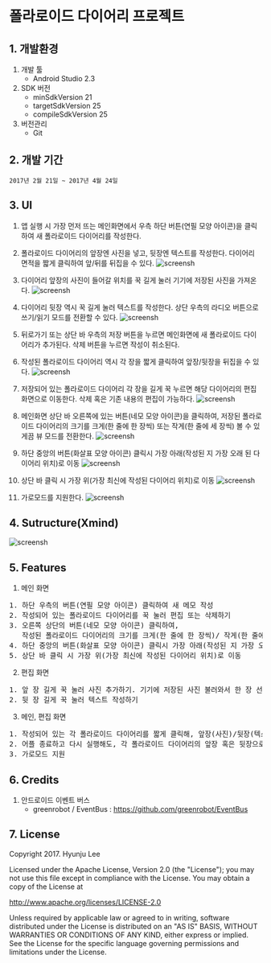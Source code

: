 # 폴라로이드 다이어리 프로젝트

## 1. 개발환경
1. 개발 툴 
    * Android Studio 2.3
2. SDK 버전
    * minSdkVersion 21
    * targetSdkVersion 25
    * compileSdkVersion 25
3. 버전관리 
    * Git

## 2. 개발 기간
    2017년 2월 21일 ~ 2017년 4월 24일
    
## 3. UI
1. 앱 실행 시 가장 먼저 뜨는 메인화면에서 우측 하단 버튼(연필 모양 아이콘)을 클릭하여 새 폴라로이드 다이어리를 작성한다.
1. 폴라로이드 다이어리의 앞장엔 사진을 넣고, 뒷장엔 텍스트를 작성한다. 다이어리 면적을 짧게 클릭하여 앞/뒤를 뒤집을 수 있다.
    ![screensh](https://github.com/HyunjuLee521/NewDiaryProject/blob/master/ui1.png)

1. 다이어리 앞장의 사진이 들어갈 위치를 꾹 길게 눌러 기기에 저장된 사진을 가져온다.
    ![screensh](https://github.com/HyunjuLee521/NewDiaryProject/blob/master/ui2.png)
    
1. 다이어리 뒷장 역시 꾹 길게 눌러 텍스트를 작성한다. 상단 우측의 라디오 버튼으로 쓰기/읽기 모드를 전환할 수 있다.
    ![screensh](https://github.com/HyunjuLee521/NewDiaryProject/blob/master/ui3.png)
    
1. 뒤로가기 또는 상단 바 우측의 저장 버튼을 누르면 메인화면에 새 폴라로이드 다이어리가 추가된다. 삭제 버튼을 누르면 작성이 취소된다.
1. 작성된 폴라로이드 다이어리 역시 각 장을 짧게 클릭하여 앞장/뒷장을 뒤집을 수 있다.
    ![screensh](https://github.com/HyunjuLee521/NewDiaryProject/blob/master/ui4.png)

1. 저장되어 있는 폴라로이드 다이어리 각 장을 길게 꾹 누르면 해당 다이어리의 편집화면으로 이동한다. 삭제 혹은 기존 내용의 편집이 가능하다.
    ![screensh](https://github.com/HyunjuLee521/NewDiaryProject/blob/master/ui5.png)
    
1. 메인화면 상단 바 오른쪽에 있는 버튼(네모 모양 아이콘)을 클릭하여, 저장된 폴라로이드 다이어리의 크기를 크게(한 줄에 한 장씩) 또는 작게(한 줄에 세 장씩) 볼 수 있게끔 뷰 모드를 전환한다.
  ![screensh](https://github.com/HyunjuLee521/NewDiaryProject/blob/master/6.png)

1. 하단 중앙의 버튼(화살표 모양 아이콘) 클릭시 가장 아래(작성된 지 가장 오래 된 다이어리 위치)로 이동
    ![screensh](https://github.com/HyunjuLee521/NewDiaryProject/blob/master/ui7.png)

1. 상단 바 클릭 시 가장 위(가장 최신에 작성된 다이어리 위치)로 이동
    ![screensh](https://github.com/HyunjuLee521/NewDiaryProject/blob/master/ui8.png)

1. 가로모드를 지원한다.
    ![screensh](https://github.com/HyunjuLee521/NewDiaryProject/blob/master/ui9.png)



## 4. Sutructure(Xmind)
![screensh](https://github.com/HyunjuLee521/NewDiaryProject/blob/master/structure.png)

## 5. Features
1. 메인 화면 
<pre>
1. 하단 우측의 버튼(연필 모양 아이콘) 클릭하여 새 메모 작성
2. 작성되어 있는 폴라로이드 다이어리를 꾹 눌러 편집 또는 삭제하기
3. 오른쪽 상단의 버튼(네모 모양 아이콘) 클릭하여, 
   작성된 폴라로이드 다이어리의 크기를 크게(한 줄에 한 장씩)/ 작게(한 줄에 세 장씩) 볼 수 있게끔 모드 전환
4. 하단 중앙의 버튼(화살표 모양 아이콘) 클릭시 가장 아래(작성된 지 가장 오래 된 다이어리 위치)로 이동
5. 상단 바 클릭 시 가장 위(가장 최신에 작성된 다이어리 위치)로 이동
</pre>

2. 편집 화면
<pre>
1. 앞 장 길게 꾹 눌러 사진 추가하기. 기기에 저장된 사진 불러와서 한 장 선택
2. 뒷 장 길게 꾹 눌러 텍스트 작성하기
</pre>

3. 메인, 편집 화면
<pre>
1. 작성되어 있는 각 폴라로이드 다이어리를 짧게 클릭해, 앞장(사진)/뒷장(텍스트) 뒤집기
2. 어플 종료하고 다시 실행해도, 각 폴라로이드 다이어리의 앞장 혹은 뒷장으로 뒤집어 놓은 상태 그대로 복원
3. 가로모드 지원
</pre>

## 6. Credits

1. 안드로이드 이벤트 버스
    * greenrobot / EventBus : https://github.com/greenrobot/EventBus

    


## 7. License
Copyright 2017. Hyunju Lee

Licensed under the Apache License, Version 2.0 (the "License"); you may not use this file except in compliance with the License. You may obtain a copy of the License at

http://www.apache.org/licenses/LICENSE-2.0

Unless required by applicable law or agreed to in writing, software distributed under the License is distributed on an "AS IS" BASIS, WITHOUT WARRANTIES OR CONDITIONS OF ANY KIND, either express or implied. See the License for the specific language governing permissions and limitations under the License.




